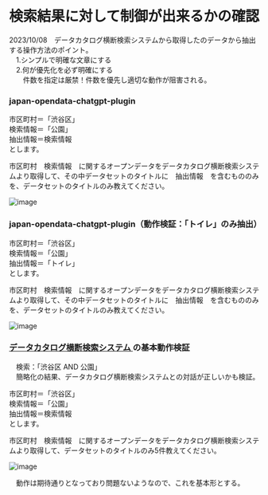 # 検索結果に対して制御が出来るかの確認  
  
2023/10/08　データカタログ横断検索システムから取得したのデータから抽出する操作方法のポイント。  
　1.シンプルで明確な文章にする  
　2.何が優先化を必ず明確にする  
 　　件数を指定は厳禁！件数を優先し適切な動作が阻害される。  

### japan-opendata-chatgpt-plugin  

市区町村＝「渋谷区」  
検索情報＝「公園」  
抽出情報＝検索情報  
とします。  

市区町村　検索情報　に関するオープンデータをデータカタログ横断検索システムより取得して、その中データセットのタイトルに　抽出情報　を含むもののみを、データセットのタイトルのみ教えてください。  

![image](https://github.com/yamamoto-ryuzo/TEST-japan-opendata-chatgpt-plugin/assets/86514652/50a6a8d5-5853-4aad-8c49-12d47edeb89c)  

### japan-opendata-chatgpt-plugin（動作検証：「トイレ」のみ抽出）  

市区町村＝「渋谷区」  
検索情報＝「公園」  
抽出情報＝「トイレ」  
とします。  

市区町村　検索情報　に関するオープンデータをデータカタログ横断検索システムより取得して、その中データセットのタイトルに　抽出情報　を含むもののみを、データセットのタイトルのみ教えてください。  

![image](https://github.com/yamamoto-ryuzo/TEST-japan-opendata-chatgpt-plugin/assets/86514652/0ba2547b-e533-4336-b356-961dc35c3637)

### [データカタログ横断検索システム ](https://search.ckan.jp/) の基本動作検証
　検索：「渋谷区 AND 公園」  
　簡略化の結果、データカタログ横断検索システムとの対話が正しいかも検証。  

市区町村＝「渋谷区」  
検索情報＝「公園」  
抽出情報＝検索情報  
とします。  

市区町村　検索情報　に関するオープンデータをデータカタログ横断検索システムより取得して、データセットのタイトルのみ5件教えてください。  

![image](https://github.com/yamamoto-ryuzo/TEST-japan-opendata-chatgpt-plugin/assets/86514652/77c2eb74-44fe-4df3-8df5-4289672a87ff)  

　動作は期待通りとなっており問題ないようなので、これを基本形とする。  



